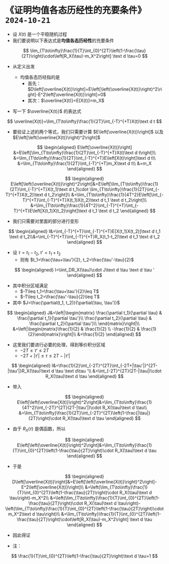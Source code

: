 # 《证明均值各态历经性的充要条件》`2024-10-21`

- 设 $X(t)$ 是一个平稳随机过程
- 我们要说明以下表达式是**均值各态历经性**的充要条件

$$
\lim_{T\to\infty}\frac{1}{T}\int_{0}^{2T}\left(1-\frac{\tau}{2T}\right)\cdot\left[R_X(\tau)-m_X^2\right] \text d \tau=0
$$

- 从定义出发
  - 均值各态历经指的是
    - 首先：$D\left[\overline{X(t)}\right]=E\left[\left(\overline{X(t)}\right)^2\right]-E^2\left[\overline{X(t)}\right]=0$
    - 其次：$\overline{X(t)}=E[X(t)]=m_X$

- 写一下 $\overline{X(t)}$ 的表达式

$$
\overline{X(t)}=\lim_{T\to\infty}\frac{1}{2T}\int_{-T}^{+T}X(t)\text d t
$$

- 要验证上述的两个等式，我们只需要计算 $E\left[\overline{X(t)}\right]$ 以及 $E\left[\left(\overline{X(t)}\right)^2\right]$

$$
\begin{aligned}
E\left[\overline{X(t)}\right] &=E\left[\lim_{T\to\infty}\frac{1}{2T}\int_{-T}^{+T}X(t)\text d t\right]\\
&=\lim_{T\to\infty}\frac{1}{2T}\int_{-T}^{+T}E\left[X(t)\right]\text d t\\
&=\lim_{T\to\infty}\frac{1}{2T}\int_{-T}^{+T}m_X\text d t\\
&=m_X
\end{aligned}
$$

$$
\begin{aligned}
E\left[\left(\overline{X(t)}\right)^2\right]&=E\left[\lim_{T\to\infty}\frac{1}{2T}\int_{-T}^{+T}X(t_1)\text d t_1\cdot \lim_{T\to\infty}\frac{1}{2T}\int_{-T}^{+T}X(t_2)\text d t_2\right]\\
&=\lim_{T\to\infty}\frac{1}{4T^2}E\left[\int_{-T}^{+T}\int_{-T}^{+T}X(t_1)X(t_2)\text d t_1 \text d  t_2\right]\\
&=\lim_{T\to\infty}\frac{1}{4T^2}\int_{-T}^{+T}\int_{-T}^{+T}E\left[X(t_1)X(t_2)\right]\text d t_1 \text d  t_2
\end{aligned}
$$

- 我们只需要对里面的部分进行变形

$$
\begin{aligned}
I&=\int_{-T}^{+T}\int_{-T}^{+T}E[X(t_1)X(t_2)]\text d t_1 \text d  t_2\\&=\int_{-T}^{+T}\int_{-T}^{+T}R_X(t_1-t_2)\text d t_1 \text d  t_2
\end{aligned}
$$

- 设 $\tau=t_1-t_2, \tau'=t_1+t_2$
  - 则有 $t_1=\frac{\tau+\tau'}{2}, t_2=\frac{\tau'-\tau}{2}$

$$
\begin{aligned}
I=\iint_DR_X(\tau)\cdot J\text d \tau \text d \tau '
\end{aligned}
$$

- 其中积分区域满足
  - $-T\leq t_1=\frac{\tau+\tau'}{2}\leq T$
  - $-T\leq t_2=\frac{\tau'-\tau}{2}\leq T$
- 其中 $J=\frac{\partial(t_1, t_2)}{\partial(\tau, \tau')}$

$$
\begin{aligned}
J&=\left|\begin{matrix}
\frac{\partial t_1}{\partial \tau} & \frac{\partial t_1}{\partial \tau'}\\
\frac{\partial t_2}{\partial \tau} & \frac{\partial t_2}{\partial \tau'}\\
\end{matrix}\right|\\
&=\left|\begin{matrix}\frac{1}{2} & \frac{1}{2} \\ -\frac{1}{2} & \frac{1}{2}\end{matrix}\right|\\
&=\frac{1}{2}
\end{aligned}
$$



- 这里我们要进行必要的处理，得到等价积分区域
  - $-2T\leq \tau'\leq 2T$
  - $-2T+|\tau'|\leq \tau\leq 2T-|\tau'|$

$$
\begin{aligned}
I&=\frac{1}{2}\int_{-2T}^{2T}\int_{-2T+|\tau'|}^{2T-|\tau'|}R_X(\tau)\text d \tau \text d\tau '\\
&=\int_{-2T}^{2T}(2T-|\tau|)\cdot R_X(\tau)\text d \tau
\end{aligned}
$$

- 带入

$$
\begin{aligned}
E\left[\left(\overline{X(t)}\right)^2\right]&=\lim_{T\to\infty}\frac{1}{4T^2}\int_{-2T}^{2T}(2T-|\tau'|)\cdot R_X(\tau)\text d \tau\\
&=\lim_{T\to\infty}\frac{1}{2T}\int_{-2T}^{2T}\left(1-\frac{|\tau|}{2T}\right)\cdot R_X(\tau)\text d \tau
\end{aligned}
$$

- 由于 $R_X(\tau)$ 是偶函数，所以

$$
\begin{aligned}
E\left[\left(\overline{X(t)}\right)^2\right]&=\lim_{T\to\infty}\frac{1}{T}\int_{0}^{2T}\left(1-\frac{\tau}{2T}\right)\cdot R_X(\tau)\text d \tau
\end{aligned}
$$

- 于是

$$
\begin{aligned}
D\left[\overline{X(t)}\right]&=E\left[\left(\overline{X(t)}\right)^2\right]-E^2\left[\overline{X(t)}\right]\\
&=\left(\lim_{T\to\infty}\frac{1}{T}\int_{0}^{2T}\left(1-\frac{\tau}{2T}\right)\cdot R_X(\tau)\text d \tau\right)-m_X^2\\
&=\left(\lim_{T\to\infty}\frac{1}{T}\int_{0}^{2T}\left(1-\frac{\tau}{2T}\right)\cdot R_X(\tau)\text d \tau\right)-\left(\lim_{T\to\infty}\frac{1}{T}\int_{0}^{2T}\left(1-\frac{\tau}{2T}\right)\cdot m_X^2\text d \tau\right)\\
&=\lim_{T\to\infty}\frac{1}{T}\int_{0}^{2T}\left(1-\frac{\tau}{2T}\right)\cdot\left[R_X(\tau)-m_X^2\right] \text d \tau
\end{aligned}
$$

- 因此得证

- 注：

$$
\frac{1}{T}\int_{0}^{2T}\left(1-\frac{\tau}{2T}\right)\text d \tau=1
$$

